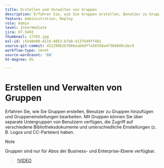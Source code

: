 ```yaml
---
title: Erstellen und Verwalten von Gruppen
description: Erfahren Sie, wie Sie Gruppen erstellen, Benutzer zu Gruppen hinzufügen und Gruppeneinstellungen bearbeiten
feature: Administration, Deploy
role: Admin
level: Intermediate
jira: KT-5493
thumbnail: 17355.jpg
exl-id: c5e40e00-d11d-4853-b7a8-4137649ff481
source-git-commit: 452299b2b786beab9df7a5019da4f3840d9cdec9
workflow-type: tm+mt
source-wordcount: '68'
ht-degree: 0%

---
```


# Erstellen und Verwalten von Gruppen

Erfahren Sie, wie Sie Gruppen erstellen, Benutzer zu Gruppen hinzufügen und Gruppeneinstellungen bearbeiten. Mit Gruppen können Sie über separate Untergruppen von Benutzern verfügen, die Zugriff auf verschiedene Bibliotheksdokumente und unterschiedliche Einstellungen (z. B. Logos und CC-Parteien) haben.

>[!NOTE]
>
>Gruppen sind nur für Abos der Business- und Enterprise-Ebene verfügbar.

>[!VIDEO](https://video.tv.adobe.com/v/3412559?quality=12&learn=on&hidetitle=true&captions=ger)
